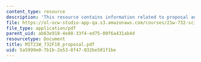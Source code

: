 ```yaml
---
content_type: resource
description: 'This resource contains information related to proposal and report structure. '
file: https://ol-ocw-studio-app-qa.s3.amazonaws.com/courses/21w-732-science-writing-and-new-media-fall-2010/5a5999e07b1b2e538f47032be501f1be_MIT21W_732F10_proposal.pdf
file_type: application/pdf
parent_uid: ab63e918-4e88-33f4-ed75-00f6a431ab4d
resourcetype: Document
title: MIT21W_732F10_proposal.pdf
uid: 5a5999e0-7b1b-2e53-8f47-032be501f1be
---
```

